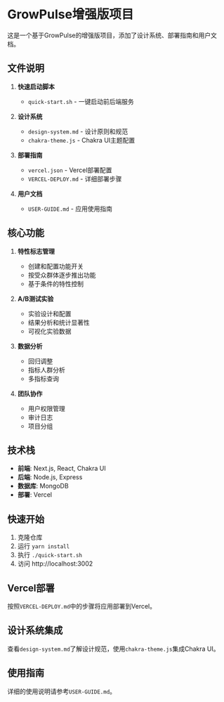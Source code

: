 # GrowPulse增强版项目

这是一个基于GrowPulse的增强版项目，添加了设计系统、部署指南和用户文档。

## 文件说明

1. **快速启动脚本**
   - `quick-start.sh` - 一键启动前后端服务

2. **设计系统**
   - `design-system.md` - 设计原则和规范
   - `chakra-theme.js` - Chakra UI主题配置

3. **部署指南**
   - `vercel.json` - Vercel部署配置
   - `VERCEL-DEPLOY.md` - 详细部署步骤

4. **用户文档**
   - `USER-GUIDE.md` - 应用使用指南

## 核心功能

1. **特性标志管理**
   - 创建和配置功能开关
   - 按受众群体逐步推出功能
   - 基于条件的特性控制

2. **A/B测试实验**
   - 实验设计和配置
   - 结果分析和统计显著性
   - 可视化实验数据

3. **数据分析**
   - 回归调整
   - 指标人群分析
   - 多指标查询

4. **团队协作**
   - 用户权限管理
   - 审计日志
   - 项目分组

## 技术栈

- **前端**: Next.js, React, Chakra UI
- **后端**: Node.js, Express
- **数据库**: MongoDB
- **部署**: Vercel

## 快速开始

1. 克隆仓库
2. 运行 `yarn install`
3. 执行 `./quick-start.sh`
4. 访问 http://localhost:3002

## Vercel部署

按照`VERCEL-DEPLOY.md`中的步骤将应用部署到Vercel。

## 设计系统集成

查看`design-system.md`了解设计规范，使用`chakra-theme.js`集成Chakra UI。

## 使用指南

详细的使用说明请参考`USER-GUIDE.md`。 